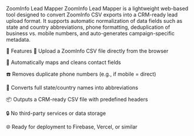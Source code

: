 ZoomInfo Lead Mapper
ZoomInfo Lead Mapper is a lightweight web-based tool designed to convert ZoomInfo CSV exports into a CRM-ready lead upload format. It supports automatic normalization of data fields such as state and country abbreviations, phone formatting, deduplication of business vs. mobile numbers, and auto-generates campaign-specific metadata.

🚀 Features
📁 Upload a ZoomInfo CSV file directly from the browser

🧠 Automatically maps and cleans contact fields

☎️ Removes duplicate phone numbers (e.g., if mobile = direct)

📍 Converts full state/country names into abbreviations

📦 Outputs a CRM-ready CSV file with predefined headers

🔒 No third-party services or data storage

🌐 Ready for deployment to Firebase, Vercel, or similar
